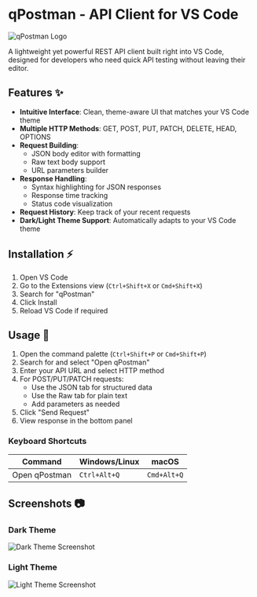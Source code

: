 # qPostman - API Client for VS Code

![qPostman Logo](https://via.placeholder.com/150x50?text=qPostman) <!-- Replace with your actual logo -->

A lightweight yet powerful REST API client built right into VS Code, designed for developers who need quick API testing without leaving their editor.

## Features ✨

- **Intuitive Interface**: Clean, theme-aware UI that matches your VS Code theme
- **Multiple HTTP Methods**: GET, POST, PUT, PATCH, DELETE, HEAD, OPTIONS
- **Request Building**:
  - JSON body editor with formatting
  - Raw text body support
  - URL parameters builder
- **Response Handling**:
  - Syntax highlighting for JSON responses
  - Response time tracking
  - Status code visualization
- **Request History**: Keep track of your recent requests
- **Dark/Light Theme Support**: Automatically adapts to your VS Code theme

## Installation ⚡

1. Open VS Code
2. Go to the Extensions view (`Ctrl+Shift+X` or `Cmd+Shift+X`)
3. Search for "qPostman"
4. Click Install
5. Reload VS Code if required

## Usage 🚀

1. Open the command palette (`Ctrl+Shift+P` or `Cmd+Shift+P`)
3. Search for and select "Open qPostman"
4. Enter your API URL and select HTTP method
5. For POST/PUT/PATCH requests:
   - Use the JSON tab for structured data
   - Use the Raw tab for plain text
   - Add parameters as needed
6. Click "Send Request"
7. View response in the bottom panel

### Keyboard Shortcuts

| Command | Windows/Linux | macOS |
|---------|--------------|-------|
| Open qPostman | `Ctrl+Alt+Q` | `Cmd+Alt+Q` |

## Screenshots 📷

### Dark Theme
![Dark Theme Screenshot](https://via.placeholder.com/600x400/1e1e1e/ffffff?text=Dark+Theme+Example)

### Light Theme
![Light Theme Screenshot](https://via.placeholder.com/600x400/ffffff/000000?text=Light+Theme+Example)